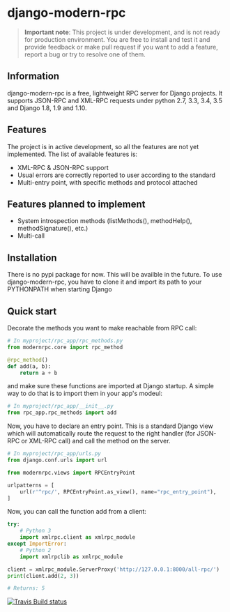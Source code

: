 # django-modern-rpc

> **Important note**: This project is under development, and is not ready for production environment.
> You are free to install and test it and provide feedback or make pull
> request if you want to add a feature, report a bug or try to resolve
> one of them.

## Information

django-modern-rpc is a free, lightweight RPC server for Django projects.
It supports JSON-RPC and XML-RPC requests under python 2.7, 3.3, 3.4,
3.5 and Django 1.8, 1.9 and 1.10.

## Features

The project is in active development, so all the features are not yet
implemented. The list of available features is:
- XML-RPC & JSON-RPC support
- Usual errors are correctly reported to user according to the standard
- Multi-entry point, with specific methods and protocol attached

## Features planned to implement

- System introspection methods (listMethods(), methodHelp(),
methodSignature(), etc.)
- Multi-call

## Installation

There is no pypi package for now. This will be availble in the future.
To use django-modern-rpc, you have to clone it and import its path to
your PYTHONPATH when starting Django

## Quick start

Decorate the methods you want to make reachable from RPC call:
```python
# In myproject/rpc_app/rpc_methods.py
from modernrpc.core import rpc_method

@rpc_method()
def add(a, b):
    return a + b
```

and make sure these functions are imported at Django startup. A simple
way to do that is to import them in your app's modeul:

```python
# In myproject/rpc_app/__init__.py
from rpc_app.rpc_methods import add
```

Now, you have to declare an entry point. This is a standard Django view
which will automatically route the request to the right handler (for
JSON-RPC or XML-RPC call) and call the method on the server.

```python
# In myproject/rpc_app/urls.py
from django.conf.urls import url

from modernrpc.views import RPCEntryPoint

urlpatterns = [
    url(r'^rpc/', RPCEntryPoint.as_view(), name="rpc_entry_point"),
]
```

Now, you can call the function add from a client:

```python
try:
    # Python 3
    import xmlrpc.client as xmlrpc_module
except ImportError:
    # Python 2
    import xmlrpclib as xmlrpc_module

client = xmlrpc_module.ServerProxy('http://127.0.0.1:8000/all-rpc/')
print(client.add(2, 3))

# Returns: 5
```

[![Travis Build status](https://travis-ci.org/alorence/django-modern-rpc.svg?branch=master)](https://travis-ci.org/alorence/django-modern-rpc)